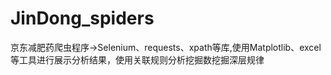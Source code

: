 # JinDong_spiders
京东减肥药爬虫程序->Selenium、requests、xpath等库,使用Matplotlib、excel等工具进行展示分析结果，使用关联规则分析挖掘数挖掘深层规律
